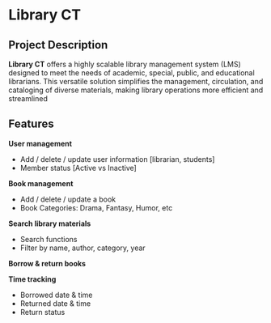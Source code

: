 # Library CT #

## Project Description ##

**Library CT** offers a highly scalable library management system (LMS) designed to meet the needs of academic, special, public, and educational librarians. This versatile solution simplifies the management, circulation, and cataloging of diverse materials, making library operations more efficient and streamlined 

## Features ##

**User management**
- Add / delete / update user information [librarian, students]
- Member status [Active vs Inactive]

**Book management**
- Add / delete / update a book
- Book Categories: Drama, Fantasy, Humor, etc

**Search library materials**
- Search functions
- Filter by name, author, category, year

**Borrow & return books**

**Time tracking**
- Borrowed date & time
- Returned date & time
- Return status

